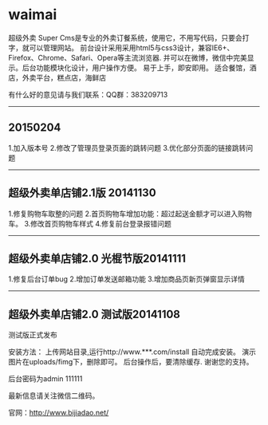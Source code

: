 # waimai
超级外卖 Super Cms是专业的外卖订餐系统，使用它，不用写代码，只要会打字，就可以管理网站。 
前台设计采用采用html5与css3设计，兼容IE6+、Firefox、Chrome、Safari、Opera等主流浏览器. 
并可以在微博，微信中完美显示。后台功能模块化设计，用户操作方便。 易于上手，即安即用。 
适合餐馆，酒店，外卖平台，糕点店，海鲜店


有什么好的意见请与我们联系：QQ群：383209713


-------------------------------------------------
## 20150204
1.加入版本号
2.修改了管理员登录页面的跳转问题
3.优化部分页面的链接跳转问题


-------------------------------------------------
## 超级外卖单店铺2.1版 20141130

1.修复购物车取整的问题
2.首页购物车增加功能：超过起送金额才可以进入购物车。
3.修改首页购物车样式
4.修复前台登录报错问题







-------------------------------------------------
## 超级外卖单店铺2.0 光棍节版20141111

1.修复后台订单bug
2.增加订单发送邮箱功能
3.增加商品页新页弹窗显示详情







-------------------------------------------------
## 超级外卖单店铺2.0 测试版20141108

测试版正式发布


安装方法：
上传网站目录,运行http://www.***.com/install 自动完成安装。
演示图片在uploads/fimg下，删除即可。
后台操作后，要清除缓存.
谢谢您的支持。

后台密码为admin  111111


最新信息请关注微信二维码。

官网：http://www.bijiadao.net/


